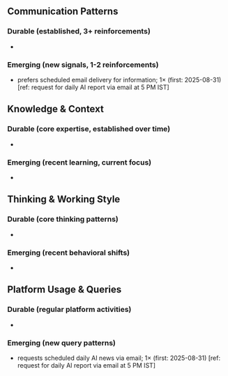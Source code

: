 ## Communication Patterns
### Durable (established, 3+ reinforcements)
- 

### Emerging (new signals, 1-2 reinforcements)
- prefers scheduled email delivery for information; 1× (first: 2025-08-31) [ref: request for daily AI report via email at 5 PM IST]

## Knowledge & Context
### Durable (core expertise, established over time)
- 

### Emerging (recent learning, current focus)
- 

## Thinking & Working Style
### Durable (core thinking patterns)
- 

### Emerging (recent behavioral shifts)
- 

## Platform Usage & Queries
### Durable (regular platform activities)
- 

### Emerging (new query patterns)
- requests scheduled daily AI news via email; 1× (first: 2025-08-31) [ref: request for daily AI report via email at 5 PM IST]